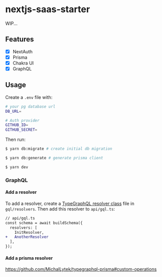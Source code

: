 # nextjs-saas-starter

WIP...

## Features

- [x] NextAuth
- [x] Prisma
- [x] Chakra UI
- [x] GraphQL

## Usage

Create a `.env` file with:

```bash
# your pg database url
DB_URL=

# Auth provider
GITHUB_ID=
GITHUB_SECRET=
```

Then run:

```bash
$ yarn db:migrate # create initial db migration

$ yarn db:generate # generate prisma client

$ yarn dev
```

### GraphQL

#### Add a resolver

To add a resolver, create a [TypeGraphQL resolver class](https://typegraphql.com/docs/resolvers.html) file in `gql/resolvers`. Then add this resolver to  `api/gql.ts`:

```diff
// api/gql.ts
const schema = await buildSchema({
  resolvers: [
    InitResolver,
+   AnotherResolver
  ],
});
```

#### Add a prisma resolver

https://github.com/MichalLytek/typegraphql-prisma#custom-operations